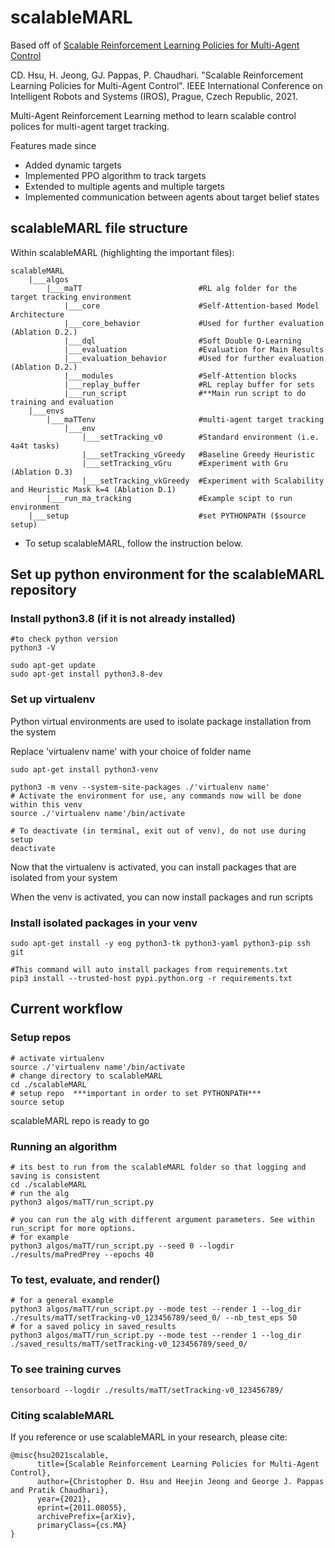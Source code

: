 # scalableMARL

Based off of [Scalable Reinforcement Learning Policies for Multi-Agent Control](https://arxiv.org/abs/2011.08055)

CD. Hsu, H. Jeong, GJ. Pappas, P. Chaudhari. "Scalable Reinforcement Learning Policies for Multi-Agent Control". IEEE International Conference on Intelligent Robots and Systems (IROS), Prague, Czech Republic, 2021.

Multi-Agent Reinforcement Learning method to learn scalable control polices for multi-agent target tracking.

Features made since

- Added dynamic targets
- Implemented PPO algorithm to track targets
- Extended to multiple agents and multiple targets
- Implemented communication between agents about target belief states


## scalableMARL file structure
Within scalableMARL (highlighting the important files):
```
scalableMARL
    |___algos
        |___maTT                          #RL alg folder for the target tracking environment
            |___core                      #Self-Attention-based Model Architecture
            |___core_behavior             #Used for further evaluation (Ablation D.2.)
            |___dql                       #Soft Double Q-Learning
            |___evaluation                #Evaluation for Main Results
            |___evaluation_behavior       #Used for further evaluation (Ablation D.2.)
            |___modules                   #Self-Attention blocks
            |___replay_buffer             #RL replay buffer for sets
            |___run_script                #**Main run script to do training and evaluation
    |___envs
        |___maTTenv                       #multi-agent target tracking
            |___env
                |___setTracking_v0        #Standard environment (i.e. 4a4t tasks)
                |___setTracking_vGreedy   #Baseline Greedy Heuristic
                |___setTracking_vGru      #Experiment with Gru (Ablation D.3)
                |___setTracking_vkGreedy  #Experiment with Scalability and Heuristic Mask k=4 (Ablation D.1)
        |___run_ma_tracking               #Example scipt to run environment
    |___setup                             #set PYTHONPATH ($source setup)
```

+ To setup scalableMARL, follow the instruction below.

## Set up python environment for the scalableMARL repository

### Install python3.8 (if it is not already installed)
```
#to check python version
python3 -V

sudo apt-get update
sudo apt-get install python3.8-dev
```

### Set up virtualenv
Python virtual environments are used to isolate package installation from the system

Replace 'virtualenv name' with your choice of folder name
```
sudo apt-get install python3-venv 

python3 -m venv --system-site-packages ./'virtualenv name'
# Activate the environment for use, any commands now will be done within this venv
source ./'virtualenv name'/bin/activate

# To deactivate (in terminal, exit out of venv), do not use during setup
deactivate
```
Now that the virtualenv is activated, you can install packages that are isolated from your system

When the venv is activated, you can now install packages and run scripts

### Install isolated packages in your venv
```
sudo apt-get install -y eog python3-tk python3-yaml python3-pip ssh git

#This command will auto install packages from requirements.txt
pip3 install --trusted-host pypi.python.org -r requirements.txt
```

## Current workflow
### Setup repos
```
# activate virtualenv
source ./'virtualenv name'/bin/activate
# change directory to scalableMARL
cd ./scalableMARL
# setup repo  ***important in order to set PYTHONPATH***
source setup
```
scalableMARL repo is ready to go

### Running an algorithm
```
# its best to run from the scalableMARL folder so that logging and saving is consistent
cd ./scalableMARL
# run the alg
python3 algos/maTT/run_script.py

# you can run the alg with different argument parameters. See within run_script for more options.
# for example
python3 algos/maTT/run_script.py --seed 0 --logdir ./results/maPredPrey --epochs 40
```
### To test, evaluate, and render()
```
# for a general example 
python3 algos/maTT/run_script.py --mode test --render 1 --log_dir ./results/maTT/setTracking-v0_123456789/seed_0/ --nb_test_eps 50
# for a saved policy in saved_results
python3 algos/maTT/run_script.py --mode test --render 1 --log_dir ./saved_results/maTT/setTracking-v0_123456789/seed_0/
```
### To see training curves
```
tensorboard --logdir ./results/maTT/setTracking-v0_123456789/
```
### Citing scalableMARL
If you reference or use scalableMARL in your research, please cite:
```
@misc{hsu2021scalable,
      title={Scalable Reinforcement Learning Policies for Multi-Agent Control}, 
      author={Christopher D. Hsu and Heejin Jeong and George J. Pappas and Pratik Chaudhari},
      year={2021},
      eprint={2011.08055},
      archivePrefix={arXiv},
      primaryClass={cs.MA}
}

```


